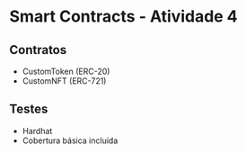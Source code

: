 # Smart Contracts - Atividade 4

## Contratos
- CustomToken (ERC-20)
- CustomNFT (ERC-721)

## Testes
- Hardhat
- Cobertura básica incluída
